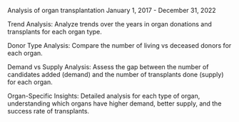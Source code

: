 Analysis of organ transplantation January 1, 2017 - December 31, 2022 



Trend Analysis: Analyze trends over the years in organ donations and transplants for each organ type.

Donor Type Analysis: Compare the number of living vs deceased donors for each organ.

Demand vs Supply Analysis: Assess the gap between the number of candidates added (demand) and the number of transplants done (supply) for each organ.

Organ-Specific Insights: Detailed analysis for each type of organ, understanding which organs have higher demand, better supply, and the success rate of transplants.
